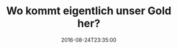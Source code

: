---
date: '2016-08-24T23:35:00'
talk_date: '2008-05-01T00:00:00'
talk_speakers:
  speaker1:
    name: Dr. Frank Gottschald
title: Wo kommt eigentlich unser Gold her?
---